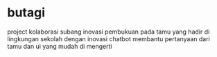 # butagi
project kolaborasi subang inovasi pembukuan pada tamu yang hadir di lingkungan sekolah dengan inovasi chatbot membantu pertanyaan dari tamu dan ui yang mudah di mengerti
